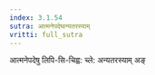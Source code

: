 ```yaml
---
index: 3.1.54
sutra: आत्मनेपदेष्वन्यतरस्याम्
vritti: full_sutra
---
```


आत्मनेपदेषु लिपि-सि-चिह्व: च्ले: अन्यतरस्याम् अङ्